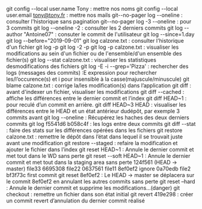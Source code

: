 git config --local user.name Tony : mettre nos noms
git config --local user.email tony@tony.fr : mettre nos mails
git--no-pager log --oneline : consulter l'historique sans pagination
git--no-pager log -3 --oneline : pour 3 commits
git log --oneline -2 : consulter les 2 derniers commits
git log --author "Antoine07" : consuter le commit de l'utilisateur
git log --since=1.day
git log --before="2019-09-01"
git log calzone.txt : consulter l'historique d'un fichier
git log -p
git log -2 -p
git log -p calzone.txt : visualiser les modifications au sein d'un fichier ou de l'ensemble/d'un ensemble des fichier(s)
git log --stat calzone.txt : visualiser les statistiques desmodifications des fichiers
git log -E -i --grep='Pizza' : rechercher des logs (messages des commits) :E expression pour rechercher les/l’occurence(s) et i pour insensible à la casse(majuscule/minuscule)
git blame calzone.txt : corrige la/les modification(s) dans l’application
git diff : avant d'indexer un fichier, visualiser les modifications
git diff --cached : affiche les différences entre le dernier commit et l’index
git diff HEAD~1 : pour reculé d’un commit en arrière.
git diff HEAD~3 HEAD :  visualiser les différences entre le HEAD et un état antérieur dudépôt, par exemple 3 commits avant
git log --oneline : Récupérez les haches des deux derniers commits
git log f5541d6 b058c4f : les logs entre deux commits
git diff --stat : faire des stats sur les différences opérées dans les fichiers
git restore calzone.txt : remettre le dépôt dans l’état dans lequel il se trouvait juste avant une modification
git restore --staged :  refaire la modification et ajouter le fichier dans l’index
git reset HEAD~1 : Annule le dernier commit et met tout dans le WD sans perte
git reset --soft HEAD~1 : Annule le dernier commit et met tout dans la staging area sans perte
124f561 (HEAD -> master) file33 
6695308 file22
0637561 file11
8ef0ef2 ignore
0a70edb file2
bf3f73c first commit 
git reset 8ef0ef2 : Le HEAD -> master se déplacera sur le commit 8ef0ef2 en annulant les autres commits sans perte
git reset –hard : Annule le dernier commit et supprime les modifications...(danger)
git checkout : remettre un fichier dans son état initial
git revert 419e298 :  créer un commit revert d’annulation du dernier commit réalisé